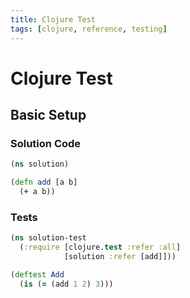 ```yaml
---
title: Clojure Test
tags: [clojure, reference, testing]
---
```


# Clojure Test

## Basic Setup

### Solution Code

```clojure
(ns solution)

(defn add [a b]
  (+ a b))
```

### Tests

```clojure
(ns solution-test
  (:require [clojure.test :refer :all]
            [solution :refer [add]]))

(deftest Add
  (is (= (add 1 2) 3)))
```
